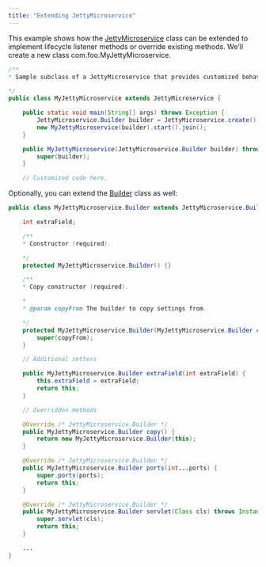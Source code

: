 ```yaml
---
title: "Extending JettyMicroservice"
---
```


This example shows how the [JettyMicroservice](../apidocs/org/apache/juneau/microservice/jetty/JettyMicroservice.html) class can be extended to implement lifecycle listener methods or override existing methods.
We'll create a new class com.foo.MyJettyMicroservice.

```java
/**
* Sample subclass of a JettyMicroservice that provides customized behavior.

*/
public class MyJettyMicroservice extends JettyMicroservice {

    public static void main(String[] args) throws Exception {
        JettyMicroservice.Builder builder = JettyMicroservice.create();
        new MyJettyMicroservice(builder).start().join();
    }

    public MyJettyMicroservice(JettyMicroservice.Builder builder) throws Exception {
        super(builder);
    }

    // Customized code here.
```


Optionally, you can extend the [Builder](../apidocs/org/apache/juneau/microservice/jetty/JettyMicroservice/Builder.html) class as well:

```java
public class MyJettyMicroservice.Builder extends JettyMicroservice.Builder {

    int extraField;

    /**
    * Constructor (required).

    */
    protected MyJettyMicroservice.Builder() {}

    /**
    * Copy constructor (required).

    *
    * @param copyFrom The builder to copy settings from.

    */
    protected MyJettyMicroservice.Builder(MyJettyMicroservice.Builder copyFrom) {
        super(copyFrom);
    }

    // Additional setters

    public MyJettyMicroservice.Builder extraField(int extraField) {
        this.extraField = extraField;
        return this;
    }

    // Overridden methods

    @Override /* JettyMicroservice.Builder */
    public MyJettyMicroservice.Builder copy() {
        return new MyJettyMicroservice.Builder(this);
    }

    @Override /* JettyMicroservice.Builder */
    public MyJettyMicroservice.Builder ports(int...ports) {
        super.ports(ports);
        return this;
    }

    @Override /* JettyMicroservice.Builder */
    public MyJettyMicroservice.Builder servlet(Class cls) throws InstantiationException, IllegalAccessException {
        super.servlet(cls);
        return this;
    }

    ...
}

```
